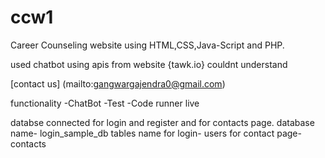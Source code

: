 # ccw1

Career Counseling website using HTML,CSS,Java-Script and PHP.

used chatbot using  apis from website {tawk.io}
couldnt understand 
 
[contact                  us]
(mailto:gangwargajendra0@gmail.com)

functionality
-ChatBot
-Test
-Code runner live

databse connected for login and register and for contacts page.
database name- login_sample_db
tables name
for login- users
for contact page-contacts



